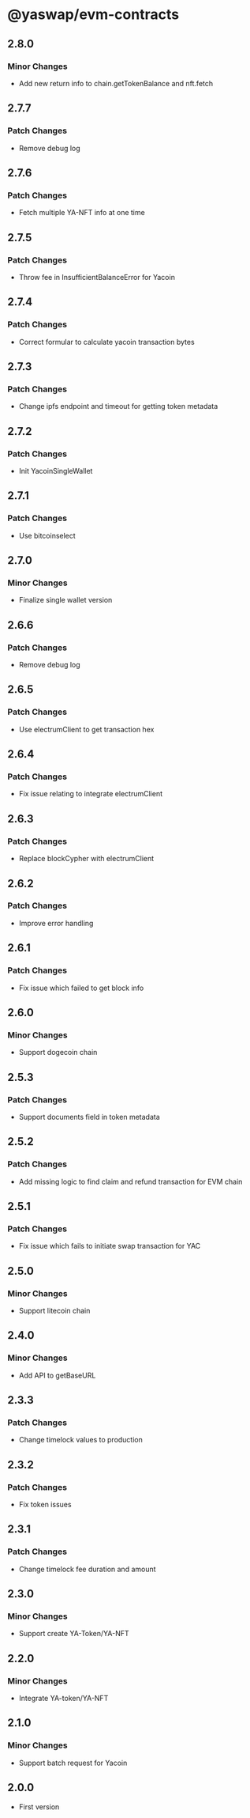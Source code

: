# @yaswap/evm-contracts

## 2.8.0

### Minor Changes

-   Add new return info to chain.getTokenBalance and nft.fetch

## 2.7.7

### Patch Changes

-   Remove debug log

## 2.7.6

### Patch Changes

-   Fetch multiple YA-NFT info at one time

## 2.7.5

### Patch Changes

-   Throw fee in InsufficientBalanceError for Yacoin

## 2.7.4

### Patch Changes

-   Correct formular to calculate yacoin transaction bytes

## 2.7.3

### Patch Changes

-   Change ipfs endpoint and timeout for getting token metadata

## 2.7.2

### Patch Changes

-   Init YacoinSingleWallet

## 2.7.1

### Patch Changes

-   Use bitcoinselect

## 2.7.0

### Minor Changes

-   Finalize single wallet version

## 2.6.6

### Patch Changes

-   Remove debug log

## 2.6.5

### Patch Changes

-   Use electrumClient to get transaction hex

## 2.6.4

### Patch Changes

-   Fix issue relating to integrate electrumClient

## 2.6.3

### Patch Changes

-   Replace blockCypher with electrumClient

## 2.6.2

### Patch Changes

-   Improve error handling

## 2.6.1

### Patch Changes

-   Fix issue which failed to get block info

## 2.6.0

### Minor Changes

-   Support dogecoin chain

## 2.5.3

### Patch Changes

-   Support documents field in token metadata

## 2.5.2

### Patch Changes

-   Add missing logic to find claim and refund transaction for EVM chain

## 2.5.1

### Patch Changes

-   Fix issue which fails to initiate swap transaction for YAC

## 2.5.0

### Minor Changes

-   Support litecoin chain

## 2.4.0

### Minor Changes

-   Add API to getBaseURL

## 2.3.3

### Patch Changes

-   Change timelock values to production

## 2.3.2

### Patch Changes

-   Fix token issues

## 2.3.1

### Patch Changes

-   Change timelock fee duration and amount

## 2.3.0

### Minor Changes

-   Support create YA-Token/YA-NFT

## 2.2.0

### Minor Changes

-   Integrate YA-token/YA-NFT

## 2.1.0

### Minor Changes

-   Support batch request for Yacoin

## 2.0.0

-   First version
